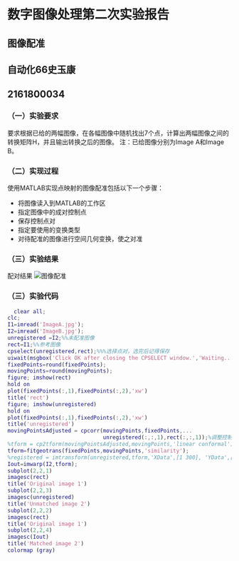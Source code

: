 # 数字图像处理第二次实验报告
## 图像配准
## 自动化66史玉康
## 2161800034

### （一）实验要求
要求根据已给的两幅图像，在各幅图像中随机找出7个点，计算出两幅图像之间的转换矩阵H，并且输出转换之后的图像。
注：已给图像分别为Image A和Image B。
### （二）实现过程
使用MATLAB实现点映射的图像配准包括以下一个步骤：

* 将图像读入到MATLAB的工作区
* 指定图像中的成对控制点
* 保存控制点对
* 指定要使用的变换类型
* 对待配准的图像进行空间几何变换，使之对准

### （三）实验结果



配对结果
![图像配准](tuxiangpeizhun/图像配准.PNG )

### （三）实验代码
```matlab
  clear all;
clc;
I1=imread('ImageA.jpg');
I2=imread('ImageB.jpg');
unregistered =I2;%%未配准图像
rect=I1;%%参考图像
cpselect(unregistered,rect);%%%选择点对，选完后记得保存
uiwait(msgbox('Click OK after closing the CPSELECT window.','Waiting...'));%创建一个按钮，等待用户反映
fixedPoints=round(fixedPoints);
movingPoints=round(movingPoints);
figure; imshow(rect)
hold on
plot(fixedPoints(:,1),fixedPoints(:,2),'xw') 
title('rect')
figure; imshow(unregistered)
hold on
plot(fixedPoints(:,1),fixedPoints(:,2),'xw') 
title('unregistered')
movingPointsAdjusted = cpcorr(movingPoints,fixedPoints,...
                              unregistered(:,:,1),rect(:,:,1));%调整控制点位置
%tform = cp2tform(movingPointsAdjusted,movingPoints,'linear conformal');%%控制点的空间变换
tform=fitgeotrans(fixedPoints,movingPoints,'similarity'); 
%registered = imtransform(unregistered,tform,'XData',[1 300], 'YData',[1 300]);%%对图像进行重采样
Iout=imwarp(I2,tform);   
subplot(2,2,1)
imagesc(rect)
title('Original image 1')
subplot(2,2,3)
imagesc(unregistered)
title('Unmatched image 2')
subplot(2,2,2)
imagesc(rect)
title('Original image 1')
subplot(2,2,4)
imagesc(Iout)
title('Matched image 2')
colormap (gray)

```
